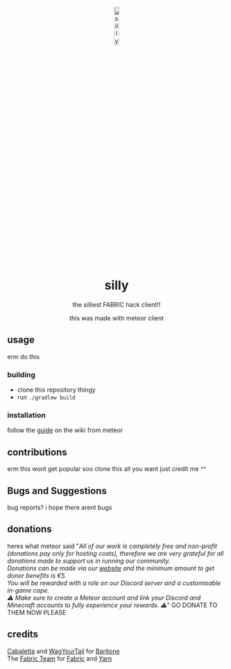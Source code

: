 
<p align="center">
<img src="https://media.discordapp.net/attachments/1049750986719236177/1255486950622892054/spinning-duck.gif?ex=667d4ed6&is=667bfd56&hm=281418601bfc6fdf4ccdfce3baa48d7dc013eee169d0c8ea3cb8f0d504b113ee&=" alt="silly-duck-spinning" width="15%"/>
</p>

<h1 align="center">silly</h1>
<p align="center">the silliest FABRIC hack client!!</p>
<p align="center">this was made with meteor client</p>

## usage
erm do this

### building
- clone this repository thingy
- run `./gradlew build`

### installation
follow the [guide](https://meteorclient.com/faq/installation) on the wiki from meteor

## contributions
erm this wont get popular soo clone this all you want just credit me ^^
## Bugs and Suggestions
bug reports? i hope there arent bugs

## donations
heres what meteor said
"_All of our work is completely free and non-profit (donations pay only for hosting costs), therefore we are very grateful for all donations made to support us in running our community.  
Donations can be made via our [website](https://meteorclient.com/donate) and the minimum amount to get donor benefits is €5.  
You will be rewarded with a role on our Discord server and a customisable in-game cape.  
⚠️ _Make sure to create a Meteor account and link your Discord and Minecraft accounts to fully experience your rewards._ ⚠️_"
GO DONATE TO THEM NOW PLEASE

## credits
[Cabaletta](https://github.com/cabaletta) and [WagYourTail](https://github.com/wagyourtail) for [Baritone](https://github.com/cabaletta/baritone)  
The [Fabric Team](https://github.com/FabricMC) for [Fabric](https://github.com/FabricMC/fabric-loader) and [Yarn](https://github.com/FabricMC/yarn)
